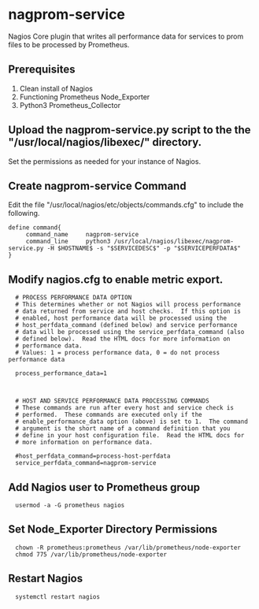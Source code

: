 # nagprom-service
Nagios Core plugin that writes all performance data for services to prom files to be processed by Prometheus.

## Prerequisites
1. Clean install of Nagios
2. Functioning Prometheus Node_Exporter
3. Python3 Prometheus_Collector

## Upload the nagprom-service.py script to the the "/usr/local/nagios/libexec/" directory.
Set the permissions as needed for your instance of Nagios.

## Create nagprom-service Command
Edit the file "/usr/local/nagios/etc/objects/commands.cfg" to include the following.

    define command{
         command_name     nagprom-service
         command_line     python3 /usr/local/nagios/libexec/nagprom-service.py -H $HOSTNAME$ -s "$SERVICEDESC$" -p "$SERVICEPERFDATA$"
    }

## Modify nagios.cfg to enable metric export.

      # PROCESS PERFORMANCE DATA OPTION
      # This determines whether or not Nagios will process performance
      # data returned from service and host checks.  If this option is
      # enabled, host performance data will be processed using the
      # host_perfdata_command (defined below) and service performance
      # data will be processed using the service_perfdata_command (also
      # defined below).  Read the HTML docs for more information on
      # performance data.
      # Values: 1 = process performance data, 0 = do not process performance data
      
      process_performance_data=1



      # HOST AND SERVICE PERFORMANCE DATA PROCESSING COMMANDS
      # These commands are run after every host and service check is
      # performed.  These commands are executed only if the
      # enable_performance_data option (above) is set to 1.  The command
      # argument is the short name of a command definition that you
      # define in your host configuration file.  Read the HTML docs for
      # more information on performance data.
      
      #host_perfdata_command=process-host-perfdata
      service_perfdata_command=nagprom-service

## Add Nagios user to Prometheus group
      usermod -a -G prometheus nagios
## Set Node_Exporter Directory Permissions
      chown -R prometheus:prometheus /var/lib/prometheus/node-exporter
      chmod 775 /var/lib/prometheus/node-exporter

## Restart Nagios
      systemctl restart nagios
      
